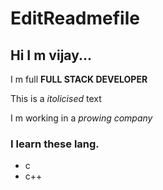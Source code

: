 # EditReadmefile

## Hi I m vijay...

I m full **FULL STACK DEVELOPER**

This is a _itolicised_ text

I m working in a _prowing_ _company_

### I learn these lang.
  * c
  * c++

